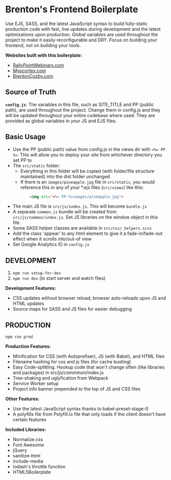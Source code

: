 # Brenton's Frontend Boilerplate
Use EJS, SASS, and the latest JavaScript syntax to build fully-static production code with fast, live updates during development and the latest optimizations upon production. Global variables are used throughout the project to make it easily reconfigurable and DRY. Focus on building your frontend, not on building your tools.

**Websites built with this boilerplate:**
- [RallyPointWebinars.com](https://rallypointwebinars.com "Rally Point Webinars website")
- [Myocortex.com](https://myocortex.com "Myocortex website")
- [BrentonCozby.com](https://brentoncozby.com "Brenton Cozby's software development portfolio")

## Source of Truth
**`config.js`**: The variables in this file, such as SITE_TITLE and PP (public path), are used throughout the project. Change them in config.js and they will be updated throughout your entire codebase where used. They are provided as global variables in your JS and EJS files.

## Basic Usage
- Use the PP (public path) value from config.js in the views dir with `<%= PP %>`. This will allow you to deploy your site from whichever directory you set PP to
- The `src/static` folder:
    - Everything in this folder will be copied (with folder/file structure maintained) into the dist folder unchanged
    - If there is an `images/pineapple.jpg` file in `src/static`, you would reference this in any of your *.ejs files (`src/views`) like this:
        ```html
            <img src="<%= PP %>images/pineapple.jpg">
        ```
- The main JS file is `src/js/index.js`. This will become `bundle.js`
- A separate `common.js` bundle will be created from `src/js/common/index.js`. Set JS libraries on the window object in this file.
- Some SASS helper classes are available in `src/css/_helpers.scss`
- Add the class 'appear' to any html element to give it a fade-in/fade-out effect when it scrolls into/out-of view
- Set Google Analytics ID in `config.js`

## DEVELOPMENT

1. ```npm run setup-for-dev```
2. ```npm run dev``` (to start server and watch files)

**Development Features:**
- CSS updates without browser reload; browser auto-reloads upon JS and HTML updates
- Source maps for SASS and JS files for easier debugging

## PRODUCTION

```npm run prod```

**Production Features:**
- Minification for CSS (with Autoprefixer), JS (with Babel), and HTML files
- Filename hashing for css and js files (for cache busting)
- Easy Code-splitting. Hookup code that won't change often (like libraries and packages) in src/js/commmon/index.js
- Tree-shaking and uglyfication from Webpack
- Service Worker setup
- Project info banner prepended to the top of JS and CSS files

**Other Features:**
- Use the latest JavaScript syntax thanks to babel-preset-stage-0
- A polyfills file from Polyfill.io file that only loads if the client doesn't have certain features

**Included Libraries:**
- Normalize.css
- Font Awesome
- jQuery
- sanitize-html
- include-media
- lodash's throttle function
- HTML5Boilerplate
